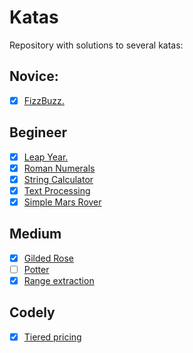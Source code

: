 # Katas

Repository with solutions to several katas:

## Novice:
- [X] [FizzBuzz.](https://katalyst.codurance.com/fizzbuzz)

## Begineer
- [X] [Leap Year.](https://katalyst.codurance.com/leap-year)
- [X] [Roman Numerals](https://katalyst.codurance.com/roman-numerals)
- [X] [String Calculator](https://katalyst.codurance.com/string-calculator)
- [X] [Text Processing](https://katalyst.codurance.com/text-processing)
- [X] [Simple Mars Rover](https://katalyst.codurance.com/simple-mars-rover)

## Medium
- [X] [Gilded Rose](https://github.com/NotMyself/GildedRose)
- [ ] [Potter](https://codingdojo.org/kata/Potter/)
- [X] [Range extraction](https://www.codewars.com/kata/51ba717bb08c1cd60f00002f)

## Codely
- [X] [Tiered pricing](https://github.com/CodelyTV/refactoring-code-smells/tree/master/exercises/tiered_pricing)
